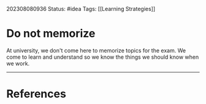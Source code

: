 202308080936
Status: #idea
Tags: [[Learning Strategies]]
# Do not memorize

At university, we don't come here to memorize topics for the exam. We come to learn and understand so we know the things we should know when we work.

---
# References